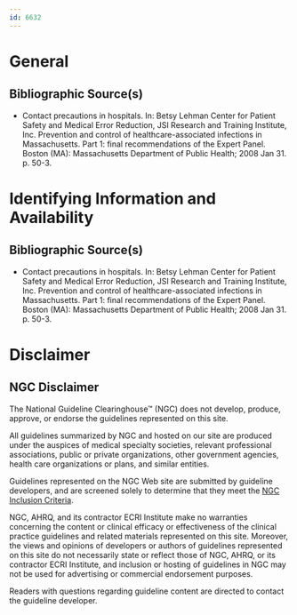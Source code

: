 ```yaml
---
id: 6632
---
```


# General

## Bibliographic Source(s)

- Contact precautions in hospitals. In: Betsy Lehman Center for Patient Safety and Medical Error Reduction, JSI Research and Training Institute, Inc. Prevention and control of healthcare-associated infections in Massachusetts. Part 1: final recommendations of the Expert Panel. Boston (MA): Massachusetts Department of Public Health; 2008 Jan 31. p. 50-3.

# Identifying Information and Availability

## Bibliographic Source(s)

- Contact precautions in hospitals. In: Betsy Lehman Center for Patient Safety and Medical Error Reduction, JSI Research and Training Institute, Inc. Prevention and control of healthcare-associated infections in Massachusetts. Part 1: final recommendations of the Expert Panel. Boston (MA): Massachusetts Department of Public Health; 2008 Jan 31. p. 50-3.

# Disclaimer

## NGC Disclaimer

The National Guideline Clearinghouse™ (NGC) does not develop, produce, approve, or endorse the guidelines represented on this site.

All guidelines summarized by NGC and hosted on our site are produced under the auspices of medical specialty societies, relevant professional associations, public or private organizations, other government agencies, health care organizations or plans, and similar entities.

Guidelines represented on the NGC Web site are submitted by guideline developers, and are screened solely to determine that they meet the [NGC Inclusion Criteria](/help-and-about/summaries/inclusion-criteria).

NGC, AHRQ, and its contractor ECRI Institute make no warranties concerning the content or clinical efficacy or effectiveness of the clinical practice guidelines and related materials represented on this site. Moreover, the views and opinions of developers or authors of guidelines represented on this site do not necessarily state or reflect those of NGC, AHRQ, or its contractor ECRI Institute, and inclusion or hosting of guidelines in NGC may not be used for advertising or commercial endorsement purposes.

Readers with questions regarding guideline content are directed to contact the guideline developer.

